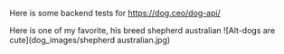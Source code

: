 Here is some backend tests for https://dog.ceo/dog-api/

Here is one of my favorite, his breed shepherd australian 
![Alt-dogs are cute](dog_images/shepherd australian.jpg)